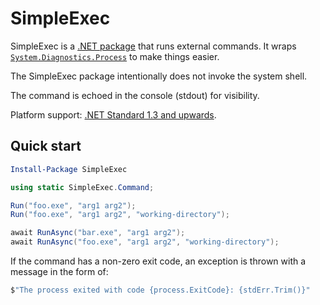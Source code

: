 # SimpleExec

SimpleExec is a [.NET package](https://www.nuget.org/packages/SimpleExec) that runs external commands. It wraps [`System.Diagnostics.Process`](https://apisof.net/catalog/System.Diagnostics.Process) to make things easier.

The SimpleExec package intentionally does not invoke the system shell.

The command is echoed in the console (stdout) for visibility.

Platform support: [.NET Standard 1.3 and upwards](https://docs.microsoft.com/en-us/dotnet/standard/net-standard).

## Quick start

```PowerShell
Install-Package SimpleExec
```

```C#
using static SimpleExec.Command;
```

```C#
Run("foo.exe", "arg1 arg2");
Run("foo.exe", "arg1 arg2", "working-directory");

await RunAsync("bar.exe", "arg1 arg2");
await RunAsync("foo.exe", "arg1 arg2", "working-directory");
```

If the command has a non-zero exit code, an exception is thrown with a message in the form of:

```C#
$"The process exited with code {process.ExitCode}: {stdErr.Trim()}"
```
